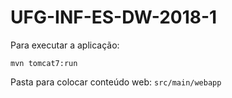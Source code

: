 # UFG-INF-ES-DW-2018-1

Para executar a aplicação:

`mvn tomcat7:run`

Pasta para colocar conteúdo web: `src/main/webapp`

